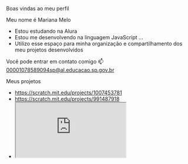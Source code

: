 Boas vindas ao meu perfil 

Meu nome é Mariana Melo

- Estou estudando na Alura
- Estou me desenvolvendo na linguagem JavaScript ...
- Utilizo esse espaço para minha organização e compartilhamento dos meu projetos desenvolvidos

Você pode entrar em contato comigo 📫
00001078589094sp@al.educacao.sp.gov.br

Meus projetos
- https://scratch.mit.edu/projects/1007453781
- https://scratch.mit.edu/projects/991487918
- <iframe src="https://editor.p5js.org/Marimariae/full/q3MqT30z1"></iframe>
